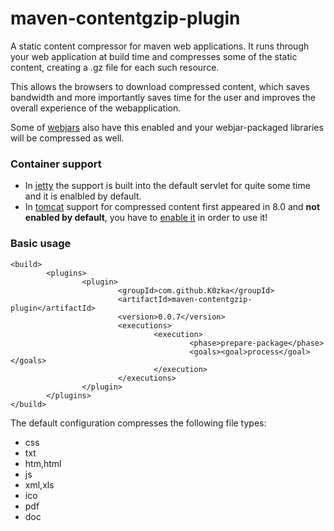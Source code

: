 # maven-contentgzip-plugin

A static content compressor for maven web applications. It runs through your web application at build time and compresses some of the static content, creating a .gz file for each such resource.

This allows the browsers to download compressed content, which saves bandwidth and more importantly saves time for the user and improves the overall experience of the webapplication.

Some of [webjars](http://webjars.org/) also have this enabled and your webjar-packaged libraries will be compressed as well.

### Container support

 - In [jetty](http://eclipse.org/jetty) the support is built into the default servlet for quite some time and it is enalbled by default.
 - In [tomcat](http://tomcat.apache.org/) support for compressed content first appeared in 8.0 and __not enabled by default__, you have to [enable it](http://tomcat.apache.org/tomcat-8.0-doc/default-servlet.html#change) in order to use it!

### Basic usage

```
<build>
        <plugins>
                <plugin>
                        <groupId>com.github.K0zka</groupId>
                        <artifactId>maven-contentgzip-plugin</artifactId>
                        <version>0.0.7</version>
                        <executions>
                                <execution>
                                        <phase>prepare-package</phase>
                                        <goals><goal>process</goal></goals>
                                </execution>
                        </executions>
                </plugin>
        </plugins>
</build>
```

The default configuration compresses the following file types:
 - css
 - txt
 - htm,html
 - js
 - xml,xls
 - ico
 - pdf
 - doc
